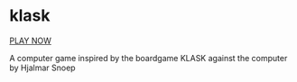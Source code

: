 # klask

[PLAY NOW](https://hjalmarsnoep.github.io/klask/)


A computer game inspired by the boardgame KLASK against the computer by Hjalmar Snoep

